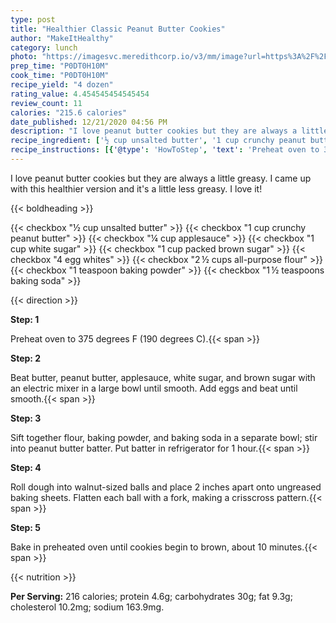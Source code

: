 ```yaml
---
type: post
title: "Healthier Classic Peanut Butter Cookies"
author: "MakeItHealthy"
category: lunch
photo: "https://imagesvc.meredithcorp.io/v3/mm/image?url=https%3A%2F%2Fimages.media-allrecipes.com%2Fuserphotos%2F970990.jpg"
prep_time: "P0DT0H10M"
cook_time: "P0DT0H10M"
recipe_yield: "4 dozen"
rating_value: 4.454545454545454
review_count: 11
calories: "215.6 calories"
date_published: 12/21/2020 04:56 PM
description: "I love peanut butter cookies but they are always a little greasy. I came up with this healthier version and it's a little less greasy. I love it!"
recipe_ingredient: ['½ cup unsalted butter', '1 cup crunchy peanut butter', '¼ cup applesauce', '1 cup white sugar', '1 cup packed brown sugar', '4 egg whites', '2\u2009½ cups all-purpose flour', '1 teaspoon baking powder', '1\u2009½ teaspoons baking soda']
recipe_instructions: [{'@type': 'HowToStep', 'text': 'Preheat oven to 375 degrees F (190 degrees C).\n'}, {'@type': 'HowToStep', 'text': 'Beat butter, peanut butter, applesauce, white sugar, and brown sugar with an electric mixer in a large bowl until smooth. Add eggs and beat until smooth.\n'}, {'@type': 'HowToStep', 'text': 'Sift together flour, baking powder, and baking soda in a separate bowl; stir into peanut butter batter. Put batter in refrigerator for 1 hour.\n'}, {'@type': 'HowToStep', 'text': 'Roll dough into walnut-sized balls and place 2 inches apart onto ungreased baking sheets. Flatten each ball with a fork, making a crisscross pattern.\n'}, {'@type': 'HowToStep', 'text': 'Bake in preheated oven until cookies begin to brown, about 10 minutes.\n'}]
---
```


I love peanut butter cookies but they are always a little greasy. I came up with this healthier version and it's a little less greasy. I love it! 

{{< boldheading >}}

{{< checkbox "½ cup unsalted butter" >}}
{{< checkbox "1 cup crunchy peanut butter" >}}
{{< checkbox "¼ cup applesauce" >}}
{{< checkbox "1 cup white sugar" >}}
{{< checkbox "1 cup packed brown sugar" >}}
{{< checkbox "4  egg whites" >}}
{{< checkbox "2 ½ cups all-purpose flour" >}}
{{< checkbox "1 teaspoon baking powder" >}}
{{< checkbox "1 ½ teaspoons baking soda" >}}


{{< direction >}}

**Step: 1**

Preheat oven to 375 degrees F (190 degrees C).{{< span >}}

**Step: 2**

Beat butter, peanut butter, applesauce, white sugar, and brown sugar with an electric mixer in a large bowl until smooth. Add eggs and beat until smooth.{{< span >}}

**Step: 3**

Sift together flour, baking powder, and baking soda in a separate bowl; stir into peanut butter batter. Put batter in refrigerator for 1 hour.{{< span >}}

**Step: 4**

Roll dough into walnut-sized balls and place 2 inches apart onto ungreased baking sheets. Flatten each ball with a fork, making a crisscross pattern.{{< span >}}

**Step: 5**

Bake in preheated oven until cookies begin to brown, about 10 minutes.{{< span >}}

{{< nutrition >}}

**Per Serving:** 216 calories; protein 4.6g; carbohydrates 30g; fat 9.3g; cholesterol 10.2mg; sodium 163.9mg.